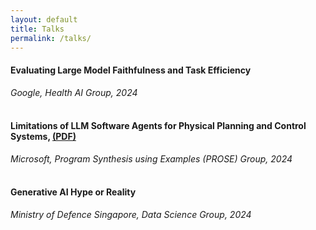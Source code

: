 ```yaml
---
layout: default 
title: Talks
permalink: /talks/
---
```


#### Evaluating Large Model Faithfulness and Task Efficiency 
*Google, Health AI Group, 2024*
<br>
<br>

#### Limitations of LLM Software Agents for Physical Planning and Control Systems, [(PDF)](/assets/LimitationsOfSourceCodeAgents_SSIA.pdf) 
*Microsoft, Program Synthesis using Examples (PROSE) Group, 2024*
<br>
<br>

#### Generative AI Hype or Reality 
*Ministry of Defence Singapore, Data Science Group, 2024*
